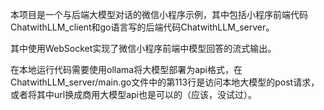 本项目是一个与后端大模型对话的微信小程序示例，其中包括小程序前端代码ChatwithLLM_client和go语言写的后端代码ChatwithLLM_server。

其中使用WebSocket实现了微信小程序前端中模型回答的流式输出。

在本地运行代码需要使用ollama将大模型部署为api格式，在ChatwithLLM_server/main.go文件中的第113行是访问本地大模型的post请求，或者将其中url换成商用大模型api也是可以的（应该，没试过）。
